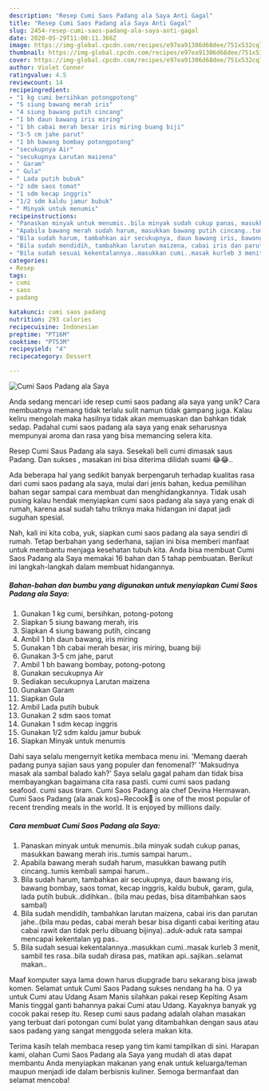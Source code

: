 ```yaml
---
description: "Resep Cumi Saos Padang ala Saya Anti Gagal"
title: "Resep Cumi Saos Padang ala Saya Anti Gagal"
slug: 2454-resep-cumi-saos-padang-ala-saya-anti-gagal
date: 2020-05-29T11:08:11.366Z
image: https://img-global.cpcdn.com/recipes/e97ea91306d68dee/751x532cq70/cumi-saos-padang-ala-saya-foto-resep-utama.jpg
thumbnail: https://img-global.cpcdn.com/recipes/e97ea91306d68dee/751x532cq70/cumi-saos-padang-ala-saya-foto-resep-utama.jpg
cover: https://img-global.cpcdn.com/recipes/e97ea91306d68dee/751x532cq70/cumi-saos-padang-ala-saya-foto-resep-utama.jpg
author: Violet Conner
ratingvalue: 4.5
reviewcount: 14
recipeingredient:
- "1 kg cumi bersihkan potongpotong"
- "5 siung bawang merah iris"
- "4 siung bawang putih cincang"
- "1 bh daun bawang iris miring"
- "1 bh cabai merah besar iris miring buang biji"
- "3-5 cm jahe parut"
- "1 bh bawang bombay potongpotong"
- "secukupnya Air"
- "secukupnya Larutan maizena"
- " Garam"
- " Gula"
- " Lada putih bubuk"
- "2 sdm saos tomat"
- "1 sdm kecap inggris"
- "1/2 sdm kaldu jamur bubuk"
- " Minyak untuk menumis"
recipeinstructions:
- "Panaskan minyak untuk menumis..bila minyak sudah cukup panas, masukkan bawang merah iris..tumis sampai harum.."
- "Apabila bawang merah sudah harum, masukkan bawang putih cincang..tumis kembali sampai harum.."
- "Bila sudah harum, tambahkan air secukupnya, daun bawang iris, bawang bombay, saos tomat, kecap inggris, kaldu bubuk, garam, gula, lada putih bubuk..didihkan.. (bila mau pedas, bisa ditambahkan saos sambal)"
- "Bila sudah mendidih, tambahkan larutan maizena, cabai iris dan parutan jahe..(bila mau pedas, cabai merah besar bisa diganti cabai keriting atau cabai rawit dan tidak perlu dibuang bijinya)..aduk-aduk rata sampai mencapai kekentalan yg pas.."
- "Bila sudah sesuai kekentalannya..masukkan cumi..masak kurleb 3 menit, sambil tes rasa..bila sudah dirasa pas, matikan api..sajikan..selamat makan.."
categories:
- Resep
tags:
- cumi
- saos
- padang

katakunci: cumi saos padang 
nutrition: 293 calories
recipecuisine: Indonesian
preptime: "PT16M"
cooktime: "PT53M"
recipeyield: "4"
recipecategory: Dessert

---
```



![Cumi Saos Padang ala Saya](https://img-global.cpcdn.com/recipes/e97ea91306d68dee/751x532cq70/cumi-saos-padang-ala-saya-foto-resep-utama.jpg)

Anda sedang mencari ide resep cumi saos padang ala saya yang unik? Cara membuatnya memang tidak terlalu sulit namun tidak gampang juga. Kalau keliru mengolah maka hasilnya tidak akan memuaskan dan bahkan tidak sedap. Padahal cumi saos padang ala saya yang enak seharusnya mempunyai aroma dan rasa yang bisa memancing selera kita.

Resep Cumi Saus Padang ala saya. Sesekali beli cumi dimasak saus Padang. Dan sukses , masakan ini bisa diterima dilidah suami 😂😂..

Ada beberapa hal yang sedikit banyak berpengaruh terhadap kualitas rasa dari cumi saos padang ala saya, mulai dari jenis bahan, kedua pemilihan bahan segar sampai cara membuat dan menghidangkannya. Tidak usah pusing kalau hendak menyiapkan cumi saos padang ala saya yang enak di rumah, karena asal sudah tahu triknya maka hidangan ini dapat jadi suguhan spesial.


Nah, kali ini kita coba, yuk, siapkan cumi saos padang ala saya sendiri di rumah. Tetap berbahan yang sederhana, sajian ini bisa memberi manfaat untuk membantu menjaga kesehatan tubuh kita. Anda bisa membuat Cumi Saos Padang ala Saya memakai 16 bahan dan 5 tahap pembuatan. Berikut ini langkah-langkah dalam membuat hidangannya.

<!--inarticleads1-->

##### Bahan-bahan dan bumbu yang digunakan untuk menyiapkan Cumi Saos Padang ala Saya:

1. Gunakan 1 kg cumi, bersihkan, potong-potong
1. Siapkan 5 siung bawang merah, iris
1. Siapkan 4 siung bawang putih, cincang
1. Ambil 1 bh daun bawang, iris miring
1. Gunakan 1 bh cabai merah besar, iris miring, buang biji
1. Gunakan 3-5 cm jahe, parut
1. Ambil 1 bh bawang bombay, potong-potong
1. Gunakan secukupnya Air
1. Sediakan secukupnya Larutan maizena
1. Gunakan  Garam
1. Siapkan  Gula
1. Ambil  Lada putih bubuk
1. Gunakan 2 sdm saos tomat
1. Gunakan 1 sdm kecap inggris
1. Gunakan 1/2 sdm kaldu jamur bubuk
1. Siapkan  Minyak untuk menumis


Dahi saya selalu mengernyit ketika membaca menu ini. &#39;Memang daerah padang punya sajian saus yang populer dan fenomenal?&#39; &#39;Maksudnya masak ala sambal balado kah?&#39; Saya selalu gagal paham dan tidak bisa membayangkan bagaimana cita rasa pasti. cumi cumi saos padang seafood. cumi saus tiram. Cumi Saos Padang ala chef Devina Hermawan. Cumi Saos Padang (ala anak kos)~Recook🦑 is one of the most popular of recent trending meals in the world. It is enjoyed by millions daily. 

<!--inarticleads2-->

##### Cara membuat Cumi Saos Padang ala Saya:

1. Panaskan minyak untuk menumis..bila minyak sudah cukup panas, masukkan bawang merah iris..tumis sampai harum..
1. Apabila bawang merah sudah harum, masukkan bawang putih cincang..tumis kembali sampai harum..
1. Bila sudah harum, tambahkan air secukupnya, daun bawang iris, bawang bombay, saos tomat, kecap inggris, kaldu bubuk, garam, gula, lada putih bubuk..didihkan.. (bila mau pedas, bisa ditambahkan saos sambal)
1. Bila sudah mendidih, tambahkan larutan maizena, cabai iris dan parutan jahe..(bila mau pedas, cabai merah besar bisa diganti cabai keriting atau cabai rawit dan tidak perlu dibuang bijinya)..aduk-aduk rata sampai mencapai kekentalan yg pas..
1. Bila sudah sesuai kekentalannya..masukkan cumi..masak kurleb 3 menit, sambil tes rasa..bila sudah dirasa pas, matikan api..sajikan..selamat makan..


Maaf komputer saya lama down harus diupgrade baru sekarang bisa jawab komen. Selamat untuk Cumi Saos Padang sukses nendang ha ha. O ya untuk Cumi atau Udang Asam Manis silahkan pakai resep Kepiting Asam Manis tinggal ganti bahannya pakai Cumi atau Udang. Kayaknya banyak yg cocok pakai resep itu. Resep cumi saus padang adalah olahan masakan yang terbuat dari potongan cumi bulat yang ditambahkan dengan saus atau saos padang yang sangat menggoda selera makan kita. 

Terima kasih telah membaca resep yang tim kami tampilkan di sini. Harapan kami, olahan Cumi Saos Padang ala Saya yang mudah di atas dapat membantu Anda menyiapkan makanan yang enak untuk keluarga/teman maupun menjadi ide dalam berbisnis kuliner. Semoga bermanfaat dan selamat mencoba!
